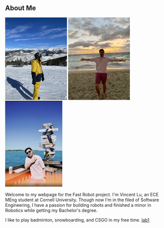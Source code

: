 ## About Me

<img src="IMG_3208.jpeg" alt="drawing" width="200"/> <img src="IMG_3452.jpeg" alt="drawing" width="200"/> <img src="IMG_3514.JPG" alt="drawing" width="185"/>

Welcome to my webpage for the Fast Robot project. I'm Vincent Lu, an ECE MEng student at Cornell University. Though now I'm in the filed of Software Engineering, I have a passion for building robots and finished a minor in Robotics while getting my Bachelor's degree.

I like to play badminton, snowboarding, and CSGO in my free time. 
<a href="https://stackoverflow.com/questions/25574299/how-to-set-up-project-pages-as-subpages-of-github-personal-webpage">lab1</a>
